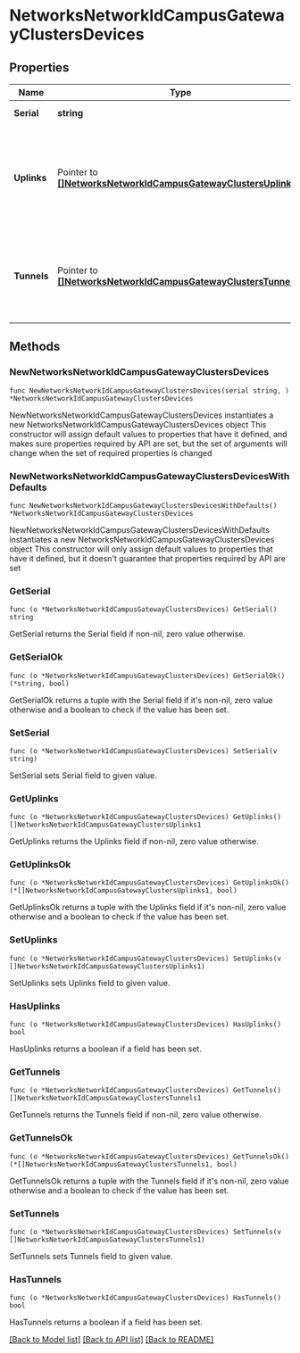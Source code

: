 # NetworksNetworkIdCampusGatewayClustersDevices

## Properties

Name | Type | Description | Notes
------------ | ------------- | ------------- | -------------
**Serial** | **string** | Serial of the device | 
**Uplinks** | Pointer to [**[]NetworksNetworkIdCampusGatewayClustersUplinks1**](NetworksNetworkIdCampusGatewayClustersUplinks1.md) | Uplink settings of the device when uplink assignment mode of cluster is static | [optional] 
**Tunnels** | Pointer to [**[]NetworksNetworkIdCampusGatewayClustersTunnels1**](NetworksNetworkIdCampusGatewayClustersTunnels1.md) | Tunnel settings of the device when tunnel interface of cluster is specified | [optional] 

## Methods

### NewNetworksNetworkIdCampusGatewayClustersDevices

`func NewNetworksNetworkIdCampusGatewayClustersDevices(serial string, ) *NetworksNetworkIdCampusGatewayClustersDevices`

NewNetworksNetworkIdCampusGatewayClustersDevices instantiates a new NetworksNetworkIdCampusGatewayClustersDevices object
This constructor will assign default values to properties that have it defined,
and makes sure properties required by API are set, but the set of arguments
will change when the set of required properties is changed

### NewNetworksNetworkIdCampusGatewayClustersDevicesWithDefaults

`func NewNetworksNetworkIdCampusGatewayClustersDevicesWithDefaults() *NetworksNetworkIdCampusGatewayClustersDevices`

NewNetworksNetworkIdCampusGatewayClustersDevicesWithDefaults instantiates a new NetworksNetworkIdCampusGatewayClustersDevices object
This constructor will only assign default values to properties that have it defined,
but it doesn't guarantee that properties required by API are set

### GetSerial

`func (o *NetworksNetworkIdCampusGatewayClustersDevices) GetSerial() string`

GetSerial returns the Serial field if non-nil, zero value otherwise.

### GetSerialOk

`func (o *NetworksNetworkIdCampusGatewayClustersDevices) GetSerialOk() (*string, bool)`

GetSerialOk returns a tuple with the Serial field if it's non-nil, zero value otherwise
and a boolean to check if the value has been set.

### SetSerial

`func (o *NetworksNetworkIdCampusGatewayClustersDevices) SetSerial(v string)`

SetSerial sets Serial field to given value.


### GetUplinks

`func (o *NetworksNetworkIdCampusGatewayClustersDevices) GetUplinks() []NetworksNetworkIdCampusGatewayClustersUplinks1`

GetUplinks returns the Uplinks field if non-nil, zero value otherwise.

### GetUplinksOk

`func (o *NetworksNetworkIdCampusGatewayClustersDevices) GetUplinksOk() (*[]NetworksNetworkIdCampusGatewayClustersUplinks1, bool)`

GetUplinksOk returns a tuple with the Uplinks field if it's non-nil, zero value otherwise
and a boolean to check if the value has been set.

### SetUplinks

`func (o *NetworksNetworkIdCampusGatewayClustersDevices) SetUplinks(v []NetworksNetworkIdCampusGatewayClustersUplinks1)`

SetUplinks sets Uplinks field to given value.

### HasUplinks

`func (o *NetworksNetworkIdCampusGatewayClustersDevices) HasUplinks() bool`

HasUplinks returns a boolean if a field has been set.

### GetTunnels

`func (o *NetworksNetworkIdCampusGatewayClustersDevices) GetTunnels() []NetworksNetworkIdCampusGatewayClustersTunnels1`

GetTunnels returns the Tunnels field if non-nil, zero value otherwise.

### GetTunnelsOk

`func (o *NetworksNetworkIdCampusGatewayClustersDevices) GetTunnelsOk() (*[]NetworksNetworkIdCampusGatewayClustersTunnels1, bool)`

GetTunnelsOk returns a tuple with the Tunnels field if it's non-nil, zero value otherwise
and a boolean to check if the value has been set.

### SetTunnels

`func (o *NetworksNetworkIdCampusGatewayClustersDevices) SetTunnels(v []NetworksNetworkIdCampusGatewayClustersTunnels1)`

SetTunnels sets Tunnels field to given value.

### HasTunnels

`func (o *NetworksNetworkIdCampusGatewayClustersDevices) HasTunnels() bool`

HasTunnels returns a boolean if a field has been set.


[[Back to Model list]](../README.md#documentation-for-models) [[Back to API list]](../README.md#documentation-for-api-endpoints) [[Back to README]](../README.md)


